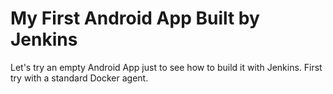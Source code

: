 # My First Android App Built by Jenkins
Let's try an empty Android App just to see how to build it with Jenkins.
First try with a standard Docker agent.
